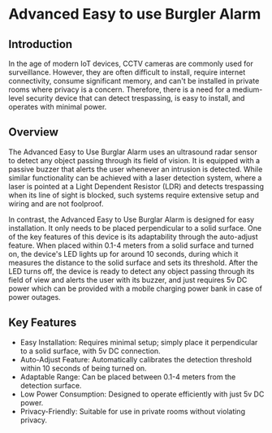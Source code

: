 # Advanced Easy to use Burgler Alarm
## Introduction
In the age of modern IoT devices, CCTV cameras are commonly used for surveillance. However, they are often difficult to install, require internet connectivity, consume significant memory, and can't be installed in private rooms where privacy is a concern. Therefore, there is a need for a medium-level security device that can detect trespassing, is easy to install, and operates with minimal power.

## Overview
The Advanced Easy to Use Burglar Alarm uses an ultrasound radar sensor to detect any object passing through its field of vision. It is equipped with a passive buzzer that alerts the user whenever an intrusion is detected. While similar functionality can be achieved with a laser detection system, where a laser is pointed at a Light Dependent Resistor (LDR) and detects trespassing when its line of sight is blocked, such systems require extensive setup and wiring and are not foolproof.

In contrast, the Advanced Easy to Use Burglar Alarm is designed for easy installation. It only needs to be placed perpendicular to a solid surface. One of the key features of this device is its adaptability through the auto-adjust feature. When placed within 0.1-4 meters from a solid surface and turned on, the device's LED lights up for around 10 seconds, during which it measures the distance to the solid surface and sets its threshold. After the LED turns off, the device is ready to detect any object passing through its field of view and alerts the user with its buzzer, and just requires 5v DC power which can be provided with a mobile charging power bank in case of power outages.

## Key Features
- Easy Installation: Requires minimal setup; simply place it perpendicular to a solid surface, with 5v DC connection.
- Auto-Adjust Feature: Automatically calibrates the detection threshold within 10 seconds of being turned on.
- Adaptable Range: Can be placed between 0.1-4 meters from the detection surface.
- Low Power Consumption: Designed to operate efficiently with just 5v DC power.
- Privacy-Friendly: Suitable for use in private rooms without violating privacy.
